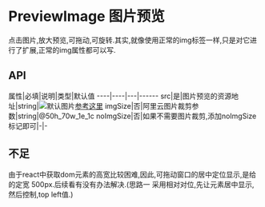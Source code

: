 # PreviewImage 图片预览
点击图片,放大预览,可拖动,可旋转.其实,就像使用正常的img标签一样,只是对它进行了扩展,正常的img属性都可以写.

## API
属性|必填|说明|类型|默认值
----|----|---|------
src|是|图片预览的资源地址|string|![默认图片](http://www.gbtags.com/gb/laitu/400x200&text=默认图片/dd4814/ffffff)[参考这里](http://www.gbtags.com/gb/gblaitu.htm)
imgSize|否|阿里云图片裁剪参数|string|@50h_70w_1e_1c
noImgSize|否|如果不需要图片裁剪,添加noImgSize标记即可|-|-

## 不足
由于react中获取dom元素的高宽比较困难,因此,可拖动窗口的居中定位显示,是给的定宽 500px.后续看有没有办法解决.(思路一 采用相对对位,先让元素居中显示,然后控制,top left值.)

